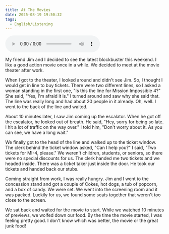 ```yaml
---
title: At The Movies
date: 2025-08-19 19:50:32
tags: 
  - English/Listening
---
```

<audio controls src="https://cx-onedrive.pages.dev/api/raw?path=/Polyglot/ESLPod/026-at-the-movies.mp3"></audio>

My friend Jim and I decided to see the latest blockbuster this weekend. I like a good action movie once in a while. We decided to meet at the movie theater after work.

When I got to the theater, I looked around and didn't see Jim. So, I thought I would get in line to buy tickets. There were two different lines, so I asked a woman standing in the first one, "Is this the line for Mission Impossible 4?" She said, "Yes, I'm afraid it is." I turned around and saw why she said that. The line was really long and had about 20 people in it already. Oh, well. I went to the back of the line and waited.

About 10 minutes later, I saw Jim coming up the escalator. When he got off the escalator, he looked out of breath. He said, "Hey, sorry for being so late. I hit a lot of traffic on the way over." I told him, "Don't worry about it. As you can see, we have a long wait."

We finally got to the head of the line and walked up to the ticket window. The clerk behind the ticket window asked, "Can I help you?" I said, "Two tickets for MI-4, please." We weren't children, students, or seniors, so there were no special discounts for us. The clerk handed me two tickets and we headed inside. There was a ticket taker just inside the door. He took our tickets and handed back our stubs.

Coming straight from work, I was really hungry. Jim and I went to the concession stand and got a couple of Cokes, hot dogs, a tub of popcorn, and a box of candy. We were set. We went into the screening room and it was packed. Luckily for us, we found some seats together that weren't too close to the screen.

We sat back and waited for the movie to start. While we watched 10 minutes of previews, we wolfed down our food. By the time the movie started, I was feeling pretty good. I don't know which was better, the movie or the great junk food!
